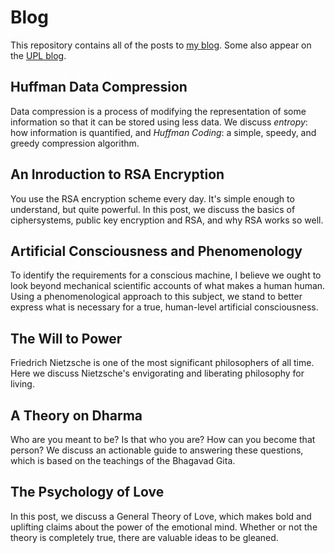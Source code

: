 # Blog

This repository contains all of the posts to [my blog](https://pages.cs.wisc.edu/~rnelson/blog). Some also appear on the [UPL blog](https://www.upl.cs.wisc.edu/blog.html).

## Huffman Data Compression

Data compression is a process of modifying the representation of some information so that it can be stored using less data. We discuss *entropy*: how information is quantified, and *Huffman Coding*: a simple, speedy, and greedy compression algorithm.

## An Inroduction to RSA Encryption

You use the RSA encryption scheme every day. It's simple enough to understand, but quite powerful. In this post, we discuss the basics of ciphersystems, public key encryption and RSA, and why RSA works so well.

## Artificial Consciousness and Phenomenology

To identify the requirements for a conscious machine, I believe we ought to look beyond mechanical scientific accounts of what makes a human human. Using a phenomenological approach to this subject, we stand to better express what is necessary for a true, human-level artificial consciousness.

## The Will to Power

Friedrich Nietzsche is one of the most significant philosophers of all time. Here we discuss Nietzsche's envigorating and liberating philosophy for living.

## A Theory on Dharma

Who are you meant to be? Is that who you are? How can you become that person? We discuss an actionable guide to answering these questions, which is based on the teachings of the Bhagavad Gita.

## The Psychology of Love

In this post, we discuss a General Theory of Love, which makes bold and uplifting claims about the power of the emotional mind. Whether or not the theory is completely true, there are valuable ideas to be gleaned.
